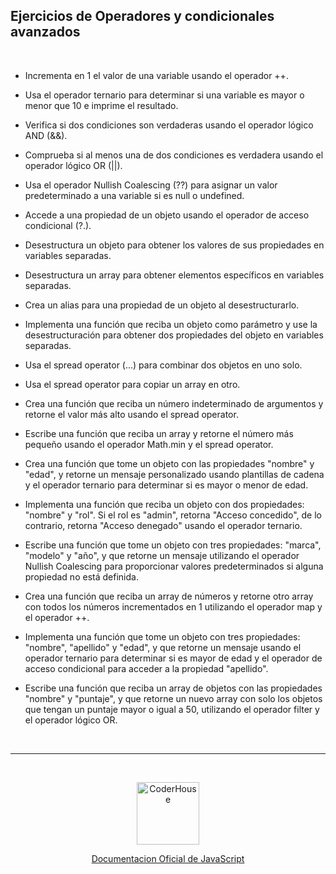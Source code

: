 ## Ejercicios de Operadores y condicionales avanzados

<br>

* Incrementa en 1 el valor de una variable usando el operador ++.

* Usa el operador ternario para determinar si una variable es mayor o menor que 10 e imprime el resultado.

* Verifica si dos condiciones son verdaderas usando el operador lógico AND (&&).

* Comprueba si al menos una de dos condiciones es verdadera usando el operador lógico OR (||).

* Usa el operador Nullish Coalescing (??) para asignar un valor predeterminado a una variable si es null o undefined.

* Accede a una propiedad de un objeto usando el operador de acceso condicional (?.).

* Desestructura un objeto para obtener los valores de sus propiedades en variables separadas.

* Desestructura un array para obtener elementos específicos en variables separadas.

* Crea un alias para una propiedad de un objeto al desestructurarlo.

* Implementa una función que reciba un objeto como parámetro y use la desestructuración para obtener dos propiedades del objeto en variables separadas.

* Usa el spread operator (...) para combinar dos objetos en uno solo.

* Usa el spread operator para copiar un array en otro.

* Crea una función que reciba un número indeterminado de argumentos y retorne el valor más alto usando el spread operator.

* Escribe una función que reciba un array y retorne el número más pequeño usando el operador Math.min y el spread operator.

* Crea una función que tome un objeto con las propiedades "nombre" y "edad", y retorne un mensaje personalizado usando plantillas de cadena y el operador ternario para determinar si es mayor o menor de edad.

* Implementa una función que reciba un objeto con dos propiedades: "nombre" y "rol". Si el rol es "admin", retorna "Acceso concedido", de lo contrario, retorna "Acceso denegado" usando el operador ternario.

* Escribe una función que tome un objeto con tres propiedades: "marca", "modelo" y "año", y que retorne un mensaje utilizando el operador Nullish Coalescing para proporcionar valores predeterminados si alguna propiedad no está definida.

* Crea una función que reciba un array de números y retorne otro array con todos los números incrementados en 1 utilizando el operador map y el operador ++.

* Implementa una función que tome un objeto con tres propiedades: "nombre", "apellido" y "edad", y que retorne un mensaje usando el operador ternario para determinar si es mayor de edad y el operador de acceso condicional para acceder a la propiedad "apellido".

* Escribe una función que reciba un array de objetos con las propiedades "nombre" y "puntaje", y que retorne un nuevo array con solo los objetos que tengan un puntaje mayor o igual a 50, utilizando el operador filter y el operador lógico OR.


<br>


---

<br>

<p align="center"> 
    <img src="https://jobs.coderhouse.com/assets/logos_coderhouse.png" alt="CoderHouse"  height="100"/>
</p>


<p align="center"> 
    <a href="https://developer.mozilla.org/en-US/docs/Web/JavaScript">Documentacion Oficial de JavaScript</a>
</p>